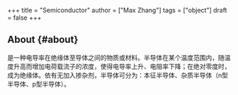 +++
title = "Semiconductor"
author = ["Max Zhang"]
tags = ["object"]
draft = false
+++

## About {#about}

是一种电导率在绝缘体至导体之间的物质或材料。半导体在某个温度范围内，随温度升高而增加电荷载流子的浓度，使得电导率上升、电阻率下降；在绝对零度时，成为绝缘体。依有无加入掺杂剂，半导体可分为：本征半导体、杂质半导体（n型半导体、p型半导体）。
